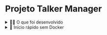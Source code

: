 # Projeto Talker Manager

<details>
  <summary>👨‍💻 O que foi desenvolvido</summary><br />

  Foi construido uma aplicação de cadastro de talkers (palestrantes) em que será possível cadastrar, visualizar, pesquisar, editar e excluir informações. Para isso

  1. Desenvolvi uma API de um `CRUD` (**C**reate, **R**ead, **U**pdate e **D**elete) de palestrantes (talkers) e;
  2. Desenvolvi alguns endpoints que para ler e escrever em um arquivo utilizando o módulo `fs`.
  3. Testes desenvolvidos pela Trybe.
     
</details>

<details>
<summary> 🐳 Início rápido sem Docker</summary><br>

```bash
# em um terminal, instale as dependencias
npm install
# conecte o banco de dados
INFORMAÇÕES NO ARQUIVO ENV.

# inicie a aplicação
npm start
# ou para iniciar com live-reload
npm run dev

# Para rodar os testes
npm test
```
</details>
